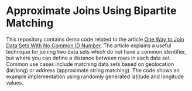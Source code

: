 # Approximate Joins Using Bipartite Matching

This repository contains demo code related to the article [One Way to Join Data Sets With No Common ID Number](https://garoux.medium.com/one-way-to-join-data-sets-with-no-common-id-number-da85af6f0e40). The article explains a useful technique for joining two data sets which do not have a common identifier, but where you can define a distance between rows in each data set. Common use cases include matching data sets based on geolocation (lat/long) or address (approximate string matching). The code shows an example implementation using randomly generated latitude and longitude values. 